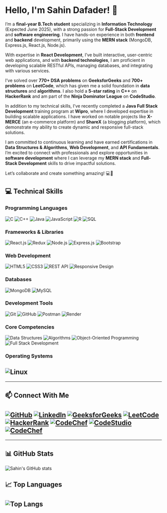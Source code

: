 # Hello, I'm Sahin Dafader! 👋  

I’m a **final-year B.Tech student** specializing in **Information Technology** (Expected June 2025), with a strong passion for **Full-Stack Development** and **software engineering**. I have hands-on experience in both **frontend** and **backend** development, primarily using the **MERN stack** (MongoDB, Express.js, React.js, Node.js). 

With expertise in **React Development**, I’ve built interactive, user-centric web applications, and with **backend technologies**, I am proficient in developing scalable RESTful APIs, managing databases, and integrating with various services.

I’ve solved over **770+ DSA problems** on **GeeksforGeeks** and **700+ problems** on **LeetCode**, which has given me a solid foundation in **data structures** and **algorithms**. I also hold a **5-star rating** in **C++** on **HackerRank** and am part of the **Ninja Dominator League** on **CodeStudio**.

In addition to my technical skills, I’ve recently completed a **Java Full Stack Development** training program at **Wipro**, where I developed expertise in building scalable applications. I have worked on notable projects like **X-MERCE** (an e-commerce platform) and **ShareX** (a blogging platform), which demonstrate my ability to create dynamic and responsive full-stack solutions.

I am committed to continuous learning and have earned certifications in **Data Structures & Algorithms**, **Web Development**, and **API Fundamentals**. I’m excited to connect with professionals and explore opportunities in **software development** where I can leverage my **MERN stack** and **Full-Stack Development** skills to drive impactful solutions.

Let’s collaborate and create something amazing! 💻🚀



## 💻 Technical Skills  

### Programming Languages  
![C](https://img.shields.io/badge/-C-00599C?style=flat-square&logo=c&logoColor=white)
![C++](https://img.shields.io/badge/-C++-00599C?style=flat-square&logo=c%2B%2B&logoColor=white)
![Java](https://img.shields.io/badge/-Java-007396?style=flat-square&logo=java&logoColor=white)
![JavaScript](https://img.shields.io/badge/-JavaScript-F7DF1E?style=flat-square&logo=javascript&logoColor=black)
![R](https://img.shields.io/badge/-R-276DC3?style=flat-square&logo=r&logoColor=white)
![SQL](https://img.shields.io/badge/-SQL-4479A1?style=flat-square&logo=mysql&logoColor=white)  

### Frameworks & Libraries  
![React.js](https://img.shields.io/badge/-React-61DAFB?style=flat-square&logo=react&logoColor=black)
![Redux](https://img.shields.io/badge/-Redux-764ABC?style=flat-square&logo=redux&logoColor=white)
![Node.js](https://img.shields.io/badge/-Node.js-339933?style=flat-square&logo=node.js&logoColor=white)
![Express.js](https://img.shields.io/badge/-Express.js-000000?style=flat-square&logo=express&logoColor=white)
![Bootstrap](https://img.shields.io/badge/-Bootstrap-7952B3?style=flat-square&logo=bootstrap&logoColor=white)

### Web Development  
![HTML5](https://img.shields.io/badge/-HTML5-E34F26?style=flat-square&logo=html5&logoColor=white)
![CSS3](https://img.shields.io/badge/-CSS3-1572B6?style=flat-square&logo=css3&logoColor=white)
![REST API](https://img.shields.io/badge/-REST-02569B?style=flat-square&logo=api&logoColor=white)
![Responsive Design](https://img.shields.io/badge/-Responsive%20Design-007ACC?style=flat-square&logo=responsive&logoColor=white)

### Databases  
![MongoDB](https://img.shields.io/badge/-MongoDB-47A248?style=flat-square&logo=mongodb&logoColor=white)
![MySQL](https://img.shields.io/badge/-MySQL-4479A1?style=flat-square&logo=mysql&logoColor=white)

### Development Tools  
![Git](https://img.shields.io/badge/-Git-F05032?style=flat-square&logo=git&logoColor=white)
![GitHub](https://img.shields.io/badge/-GitHub-181717?style=flat-square&logo=github&logoColor=white)
![Postman](https://img.shields.io/badge/-Postman-FF6C37?style=flat-square&logo=postman&logoColor=white)
![Render](https://img.shields.io/badge/-Render-46E3B7?style=flat-square&logo=render&logoColor=white)

### Core Competencies  
![Data Structures](https://img.shields.io/badge/-Data%20Structures-007ACC?style=flat-square&logo=code&logoColor=white)
![Algorithms](https://img.shields.io/badge/-Algorithms-7952B3?style=flat-square&logo=algorithm&logoColor=white)
![Object-Oriented Programming](https://img.shields.io/badge/-OOP-1572B6?style=flat-square&logo=object&logoColor=white)
![Full Stack Development](https://img.shields.io/badge/-Full%20Stack%20Development-61DAFB?style=flat-square&logo=development&logoColor=black)

### Operating Systems  
![Linux](https://img.shields.io/badge/-Linux-FCC624?style=flat-square&logo=linux&logoColor=black)
---

---

## 📫 Connect With Me  

[![GitHub](https://img.shields.io/badge/-GitHub-181717?style=flat-square&logo=github&logoColor=white)](https://github.com/SahinDafader)
[![LinkedIn](https://img.shields.io/badge/-LinkedIn-0A66C2?style=flat-square&logo=linkedin&logoColor=white)](https://www.linkedin.com/in/sahin-dafader-384670203/)
[![GeeksforGeeks](https://img.shields.io/badge/-GeeksforGeeks-05CC47?style=flat-square&logo=geeksforgeeks&logoColor=white)](https://auth.geeksforgeeks.org/user/sahin21/)
[![LeetCode](https://img.shields.io/badge/-LeetCode-FFA116?style=flat-square&logo=leetcode&logoColor=black)](https://leetcode.com/u/sahin_D21/)
[![HackerRank](https://img.shields.io/badge/-HackerRank-2EC866?style=flat-square&logo=hackerrank&logoColor=white)](https://www.hackerrank.com/sahindafader1919)
[![CodeChef](https://img.shields.io/badge/-CodeChef-brown?style=flat-square&logo=codechef&logoColor=white)](https://www.codechef.com/users/sahin_21)
[![CodeStudio](https://img.shields.io/badge/-CodeStudio-orange?style=flat-square)](https://www.naukri.com/code360/profile/4c7e5b6e-d9c6-42a1-a263-49588ce06362) 
[![CodeChef](https://img.shields.io/badge/-CodeChef-brown?style=flat-square&logo=codechef&logoColor=white)](https://www.codechef.com/users/sahin_21) 
---

---
## 📊 GitHub Stats  
![Sahin's GitHub stats](https://github-readme-stats.vercel.app/api?username=SahinDa&show_icons=true&theme=radical)

## 📈 Top Languages  
![Top Langs](https://github-readme-stats.vercel.app/api/top-langs/?username=SahinDa&layout=compact&theme=radical)
---
